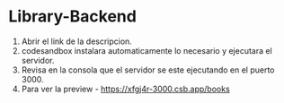 # Library-Backend

1. Abrir el link de la descripcion.
2. codesandbox instalara automaticamente lo necesario y ejecutara el servidor.
3. Revisa en la consola que el servidor se este ejecutando en el puerto 3000.
4. Para ver la preview - https://xfgj4r-3000.csb.app/books

